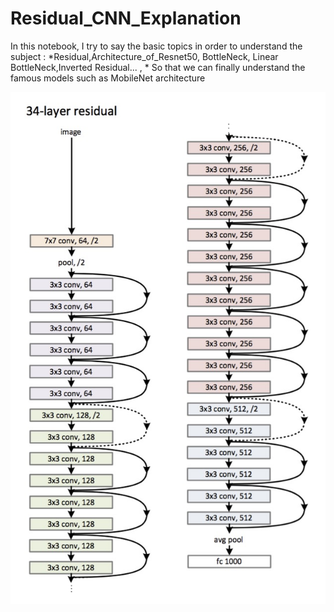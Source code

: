 # Residual_CNN_Explanation

In this notebook, I try to say the basic topics in order to understand the subject : *Residual,Architecture_of_Resnet50, BottleNeck, Linear BottleNeck,Inverted Residual... , * So that we can finally understand the famous models such as MobileNet architecture

![alt text](https://github.com/SAMashiyane/Residual_CNN_Explanation/blob/main/image/34R.png)
